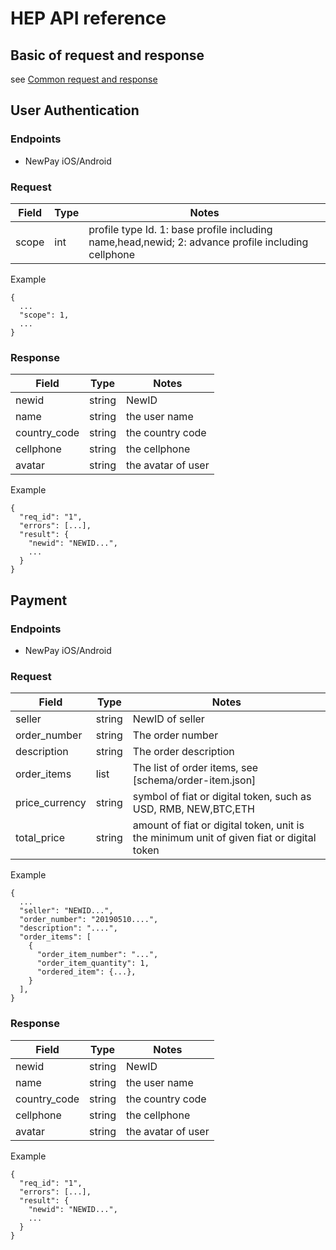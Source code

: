 # HEP API reference

## Basic of request and response

see [Common request and response](api-common.md)

## User Authentication

### Endpoints

* NewPay iOS/Android

### Request

| Field            | Type   | Notes                                                      |
| ---              | ---    | ---                                                        |
| scope            | int    | profile type Id. 1: base profile including name,head,newid; 2: advance profile including cellphone  |

Example
```
{
  ...
  "scope": 1,
  ...
}
```


### Response

| Field            | Type   | Notes                                                      |
| ---              | ---    | ---                                                        |
| newid            | string | NewID              |
| name        | string | the user name      |
| country_code     | string | the country code   |
| cellphone        | string | the cellphone      |
| avatar      | string | the avatar of user |

Example
```
{
  "req_id": "1",
  "errors": [...],
  "result": {
    "newid": "NEWID...",
    ...
  }
}
```


## Payment

### Endpoints

* NewPay iOS/Android

### Request

| Field            | Type   | Notes                                                      |
| ---              | ---    | ---                                                        |
| seller     | string | NewID of seller                                               |
| order_number     | string | The order number                                               |
| description     | string | The order description                                               |
| order_items     | list | The list of order items, see [schema/order-item.json]                                               |
| price_currency     | string | symbol of fiat or digital token, such as USD, RMB, NEW,BTC,ETH                                               |
| total_price     | string | amount of fiat or digital token, unit is the minimum unit of given fiat or digital token                                               |

Example
```
{
  ...
  "seller": "NEWID...",
  "order_number": "20190510....",
  "description": "....",
  "order_items": [
    {
      "order_item_number": "...",
      "order_item_quantity": 1,
      "ordered_item": {...},
    }
  ],
}
```


### Response

| Field            | Type   | Notes                                                      |
| ---              | ---    | ---                                                        |
| newid            | string | NewID              |
| name        | string | the user name      |
| country_code     | string | the country code   |
| cellphone        | string | the cellphone      |
| avatar      | string | the avatar of user |

Example
```
{
  "req_id": "1",
  "errors": [...],
  "result": {
    "newid": "NEWID...",
    ...
  }
}
```
